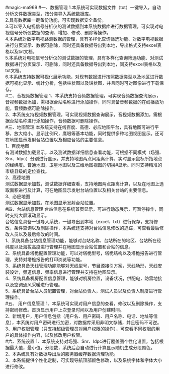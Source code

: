 #magic-ma969
#一、数据管理
1.本系统可实现数据文件（txt）一键导入，自动分析文件数据类型，按分类导入系统数据库。  
2.具有数据库一键备份功能，可实现数据安全备份。  
3.可以导入电视信号分析仪的测试数据到本系统数据库进行数据管理，可实现对电视信号分析仪数据的查询、增加、修改、删除等操作。  
4.本系统对数字电视路测数据的管理，具有多样化查询筛选功能、对数字电视数据进行分页显示、数据可删除，同时还具备数据导出到本地，导出格式支持excel表格以及txt文档。  
5.本系统对电视信号分析仪的测试数据的管理，具有多样化查询筛选功能、对测试数据进行分页显示、可删除，同时还具备数据导出到本地，同支持excel表格以及txt文档。  
6.本系统支持数据可视化展示功能，对现有数据进行按照数据类型以及地区进行数据可视化显示、统计分析，包括柱状图以及饼状图，并且同时可对图像进行下载保存。  
#二、音视频数据管理
1、本系统支持音频数据管理，可实现音频数据查询展示，音视频数据添加，需根据台站名称进行添加操作，同时具备音频数据的在线播放功能，音频数据可删除操作。  
2、本系统支持视频数据管理，可实现视频数据查询展示，音视频数据添加，需根据台站名称进行添加操作，音频数据可删除操作。  
#三、地图管理
本系统支持在线百度、高德、必应地图平台，具有地图可进行平移，放大缩小，显示比例尺，鹰眼等基本功能，同时提供多种地图视图显示。还可在地图显示发射台站位置以及相应台站的主要信息。  
1、百度地图  
有测试数据加载显示，以及测试数据详细信息查看功能，可根据不同模式（场强、Snr、ldpc）分别进行显示。并支持地图两点间距离计算，实时显示鼠标所指地点的经纬度。普通地图，卫星地图以及三维地图视图的切换#显示。同时支持精准的市级县级的定位查找。  
2、高德地图  
测试数据显示加载，测试数据详细查看，支持地图两点距离计算，以及在地图上选取面积进行及计算，可在地图显示发射台站位置以及相关台站的主要信息。  
3、必应地图  
测试数据显示加载，在地图显示发射台站位置。  
#四、台站信息管理
台站信息在系统首页显示，可进行动态展示，可暂停操作，同时支持大屏滚动显示。  
台站信息具备一键导入系统，一键导出到本地（excel、txt）进行保存，支持修改，条件查询以及删除操作，本系统还支持对台站信息修改的追踪，可查看最后修改人员以及最后修改的时间。  
1、系统具备台站信息管理功能，能够对台站名称、台站所在的地区、台站所在经纬度以及海拔高度进行管理并在地图显示台站位置和台站的信息。  
2、系统具备塔桅配置管理功能，可以对塔桅型号，塔桅结构以及塔桅报告进行管理，支持对塔桅报告的打印浏览等功能。  
3、系统具备天线管理功能能够对天线型号，节目源接引方案，天线场形，天线安装设计，频道信息、频率信息进行管理并支持在地图显示。  
4、系统具备机房配置信息管理，能够对机房位置，设备状况，供配电，防雷地接以及空调通风采暖进行管理。  
5、系统具备台站人员配置管理，对台站负责人，测试人员以及负责人制度进行管理操作。  
#五、 用户信息管理
1、本系统可实现对用户信息的查看，修改以及删除操作，支持密码修改。首页显示用户上次登录时间以及用户创建时间。  
2、新增用户，用户信息包括（用户名、用户密码、用户名称、电话、地址等信息），本系统对用户密码进行加密，对数据库采用非明文存储，并且密码不可逆。  
3、用户权限管理（只支持超级管理员对用户权限的操作），可查看不同权限的用户的具体操作内容，以及修改用户权限。  
#六、系统设置
1、本系统支持对场强、Snr、ldpc进行覆盖图个性化设置，包括根据最大值，最小值，分段数，系统后台自动进行计算显示随机生成分段颜色。  
2、本系统具有对数据导出后的服务器缓存数据清理功能。  
3、本系统提供个性化定制，可实现导航顶部颜色修改，以及系统字体和字体大小进行修改。  